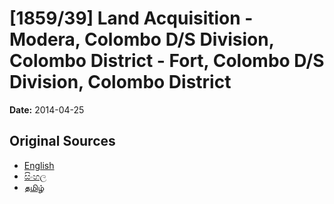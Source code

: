 # [1859/39] Land Acquisition - Modera, Colombo D/S Division, Colombo District - Fort, Colombo D/S Division, Colombo District

**Date:** 2014-04-25

## Original Sources

- [English](https://documents.gov.lk/view/extra-gazettes/2014/4/1859-39_E.pdf)
- [සිංහල](https://documents.gov.lk/view/extra-gazettes/2014/4/1859-39_S.pdf)
- [தமிழ்](https://documents.gov.lk/view/extra-gazettes/2014/4/1859-39_T.pdf)
